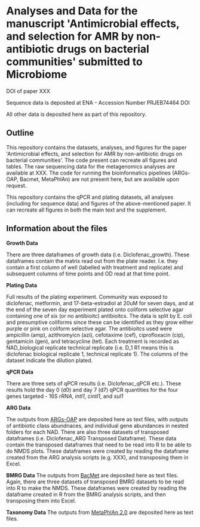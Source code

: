 # Analyses and Data for the manuscript 'Antimicrobial effects, and selection for AMR by non-antibiotic drugs on bacterial communities' submitted to Microbiome
DOI of paper XXX

Sequence data is deposited at ENA - Accession Number PRJEB74464 DOI 

All other data is deposited here as part of this repository.

##  Outline 
This repository contains the datasets, analyses, and figures for the paper 'Antimicrobial effects, and selection for AMR by non-antibiotic drugs on bacterial communities'. The code present can recreate all figures and tables. The raw sequencing data for the metagenomics analyses are available at XXX. The code for running the bioinformatics pipelines (ARGs-OAP, Bacmet, MetaPhlAn) are not present here, but are available upon request. 

This repository contains the qPCR and plating datasets, all analyses (including for sequence data) and figures of the above-mentioned paper. It can recreate all figures in both the main text and the supplement.

## Information about the files 

**Growth Data**

There are three dataframes of growth data (i.e. Diclofenac_growth). These dataframes contain the matrix read out from the plate reader. I.e. they contain a first column of well (labelled with treatment and replicate) and subsequent columns of time points and OD read at that time point.

**Plating Data** 

Full results of the plating experiment. Community was exposed to diclofenac, metformin, and 17-beta-estradiol at 20uM for seven days, and at the end of the seven day experiment plated onto coliform selective agar containing one of six (or no antibioitc) antibioitcs. The data is split by E. coli and presumptive coliforms since these can be identified as they grow either purple or pink on coliform selective agar. The antibioitcs used were ampicillin (amp), azithromyicn (azi), cefotaxime (cef), ciprofloxacin (cip), gentamicin (gen), and tetracycline (tet). Each treatment is recorded as NAD_biological replicate technical replicate (i.e. D_1 R1 means this is diclofenac biological replicate 1, technical replicate 1). The columns of the dataset indicate the dilution plated. 

**qPCR Data**

There are three sets of qPCR results (i.e. Diclofenac_qPCR etc.). These results hold the day 0 (d0) and day 7 (d7) qPCR quantities for the four genes targeted - 16S _rRNA_, _intI1_, _cintI1_, and _sul1_

**ARG Data**

The outputs from [ARGs-OAP](https://github.com/xinehc/ARGs_OAP) are deposited here as text files, with outputs of antibiotic class abundnaces, and individual gene abundances in nested folders for each NAD. 
There are also three datasets of transposed dataframes (i.e. Diclofenac_ARG Transposed Dataframe). These data contain the transposed dataframes that need to be read into R to be able to do NMDS plots. These dataframes were created by reading the dataframe created from the ARG analysis scripts (e.g. XXX), and transposing them in Excel. 

**BMRG Data**
The outputs from [BacMet](http://bacmet.biomedicine.gu.se/) are deposited here as text files. Again, there are three datasets of transposed BMRG datasets to be read into R to make the NMDS. These dataframes were created by reading the dataframe created in R from the BMRG analysis scripts, and then transposing them into Excel.

**Taxonomy Data**
The outputs from [MetaPhlAn 2.0](https://github.com/biobakery/MetaPhlAn/wiki/MetaPhlAn2) are deposited here as text files. 
